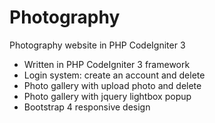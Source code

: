 # Photography
Photography website in PHP CodeIgniter 3

- Written in PHP CodeIgniter 3 framework 
- Login system: create an account and delete
- Photo gallery with upload photo and delete
- Photo gallery with jquery lightbox popup
- Bootstrap 4 responsive design

